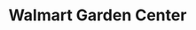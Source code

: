---
title: "Walmart Garden Center"
url: /elizabethville/walmart-garden-center/
shop: Garten-Center
---